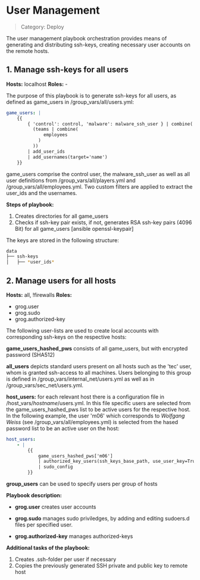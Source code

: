 # User Management

> Category: Deploy



The user management playbook orchestration provides means of generating and distributing ssh-keys, creating necessary user accounts on the remote hosts. 



## 1. Manage ssh-keys for all users

**Hosts:** localhost
**Roles:** -

The purpose of this playbook is to generate ssh-keys for all users, as defined as game_users in /group_vars/all/users.yml:

```yml
game_users: |
    {{
        { 'control': control, 'malware': malware_ssh_user } | combine(
          (teams | combine(
              employees
            )
          ))
        | add_user_ids
        | add_usernames(target='name')
    }}
```

game_users comprise the control user, the malware_ssh_user as well as all user definitions from /group_vars/all/players.yml and /group_vars/all/employees.yml. Two custom filters are applied to extract the user_ids and the usernames.



**Steps of playbook:**

1. Creates directories for all game_users
2. Checks if ssh-key pair exists, if not, generates RSA ssh-key pairs (4096 Bit) for all game_users [ansible openssl-keypair]

The keys are stored in the following structure:

```bash
data
├── ssh-keys
│   ├── *user_ids*
```





## 2. Manage users for all hosts

**Hosts:** all, !firewalls
**Roles:** 	 

- grog.user
- grog.sudo
- grog.authorized-key



The following user-lists are used to create local accounts with corresponding ssh-keys on the respective hosts:

**game_users_hashed_pws** consists of all game_users, but with encrypted password (SHA512)

**all_users** depicts standard users present on all hosts such as the 'tec' user, whom is granted ssh-access to all machines. Users belonging to this group is defined in /group_vars/internal_net/users.yml as well as in /group_vars/sec_net/users.yml.  

**host_users:** for each relevant host there is a configuration file in /host_vars/*hostname*/users.yml. In this file specific users are selected from the game_users_hashed_pws list to be active users for the respective host. In the following example, the user 'm06' which corresponds to *Wolfgang Weiss* (see /group_vars/all/employees.yml) is selected from the hased password list to be an active user on the host:

```yml
host_users:
    - | 
        {{ 
            game_users_hashed_pws['m06'] 
            | authorized_key_users(ssh_keys_base_path, use_user_key=True)
            | sudo_config  
        }}
```

**group_users** can be used to specify users per group of hosts



**Playbook description:**

- **grog.user** creates user accounts
- **grog.sudo** manages sudo priviledges, by adding and editing sudoers.d files per specified user.

- **grog.authorized-key** manages authorized-keys



**Additional tasks of the playbook:**

1. Creates .ssh-folder per user if necessary
2. Copies the previously generated SSH private and public key to remote host







